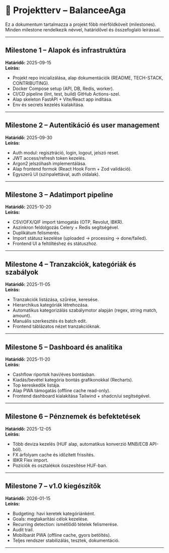# 📅 Projektterv – BalanceeAga

Ez a dokumentum tartalmazza a projekt főbb mérföldköveit (milestones).  
Minden milestone rendelkezik névvel, határidővel és összefoglaló leírással.

---

## Milestone 1 – Alapok és infrastruktúra
**Határidő:** 2025-09-15  
**Leírás:**  
- Projekt repo inicializálása, alap dokumentációk (README, TECH-STACK, CONTRIBUTING).  
- Docker Compose setup (API, DB, Redis, worker).  
- CI/CD pipeline (lint, test, build) GitHub Actions-szel.  
- Alap skeleton FastAPI + Vite/React app indítása.  
- Env és secrets kezelés kialakítása.  

---

## Milestone 2 – Autentikáció és user management
**Határidő:** 2025-09-30  
**Leírás:**  
- Auth modul: regisztráció, login, logout, jelszó reset.  
- JWT access/refresh token kezelés.  
- Argon2 jelszóhash implementálása.  
- Alap frontend formok (React Hook Form + Zod validáció).  
- Egyszerű UI (színpalettával, auth oldalak).  

---

## Milestone 3 – Adatimport pipeline
**Határidő:** 2025-10-20  
**Leírás:**  
- CSV/OFX/QIF import támogatás (OTP, Revolut, IBKR).  
- Aszinkron feldolgozás Celery + Redis segítségével.  
- Duplikátum felismerés.  
- Import státusz kezelése (uploaded → processing → done/failed).  
- Frontend UI a feltöltéshez és státuszhoz.  

---

## Milestone 4 – Tranzakciók, kategóriák és szabályok
**Határidő:** 2025-11-05  
**Leírás:**  
- Tranzakciók listázása, szűrése, keresése.  
- Hierarchikus kategóriák létrehozása.  
- Automatikus kategorizálás szabálymotor alapján (regex, string match, amount).  
- Manuális szerkesztés és batch edit.  
- Frontend táblázatos nézet tranzakcióknak.  

---

## Milestone 5 – Dashboard és analitika
**Határidő:** 2025-11-20  
**Leírás:**  
- Cashflow riportok havi/éves bontásban.  
- Kiadás/bevétel kategória bontás grafikonokkal (Recharts).  
- Top kereskedők listája.  
- Alap PWA támogatás (offline cache read-only).  
- Frontend dashboard kialakítása Tailwind + shadcn/ui segítségével.  

---

## Milestone 6 – Pénznemek és befektetések
**Határidő:** 2025-12-05  
**Leírás:**  
- Több deviza kezelés (HUF alap, automatikus konverzió MNB/ECB API-ból).  
- FX árfolyam cache és időzített frissítés.  
- IBKR Flex import.  
- Pozíciók és osztalékok összesítése HUF-ban.  

---

## Milestone 7 – v1.0 kiegészítők
**Határidő:** 2026-01-15  
**Leírás:**  
- Budgeting: havi keretek kategóriánként.  
- Goals: megtakarítási célok kezelése.  
- Recurring detection: ismétlődő tételek felismerése.  
- Audit trail.  
- Mobilbarát PWA (offline cache, gyors betöltés).  
- Teljes rendszer stabilizálás, tesztek, dokumentáció.  

---
